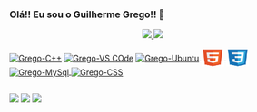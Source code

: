 ### Olá!! Eu sou o Guilherme Grego!! 👋

<div align="center">
  <a href="https://github.com/GregoSX">
  <img height="130em" src="https://github-readme-stats.vercel.app/api?username=gregosx&show_icons=true&theme=dark&include_all_commits=true&count_private=true"/>
  <img height="130em" src="https://github-readme-stats.vercel.app/api/top-langs/?username=gregosx&layout=compact&langs_count=7&theme=dark"/>
</div>
  <div style="display: inline_block"><br>
  <img align="center" alt="Grego-C++" height="30" width="40" src="https://user-images.githubusercontent.com/93603791/161054818-a84bf68b-f561-406e-a511-d9adea2ef047.png">
  <img align="center" alt="Grego-VS COde" height="30" width="40" src="https://user-images.githubusercontent.com/93603791/161054708-952f7ff2-7fee-472f-8df3-c41e19626c63.png">
  <img align="center" alt="Grego-Ubuntu" height="30" width="40" src="https://user-images.githubusercontent.com/93603791/161054584-cb52b387-8c33-4ab9-aad0-d6d778d445fc.png">
  <img align="center" alt="Grego-HTML" height="30" width="40" src="https://raw.githubusercontent.com/devicons/devicon/master/icons/html5/html5-original.svg">
  <img align="center" alt="Grego-CSS" height="30" width="40" src="https://raw.githubusercontent.com/devicons/devicon/master/icons/css3/css3-original.svg">
  <img align="center" alt="Grego-MySql" height="30" width="40" src="https://user-images.githubusercontent.com/93603791/161055375-8de9f165-ed68-4c1e-bc07-c2614e3dd29c.png">
  <img align="center" alt="Grego-CSS" height="30" width="40" src="https://user-images.githubusercontent.com/93603791/161056337-c4790a6c-158e-4e19-8123-9d68ee69726f.png">
</div>
  
 ##
  
</div>
  <a href="https://instagram.com/grego_.guilherme/" target="_blank"><img src="https://img.shields.io/badge/-Instagram-%23E4405F?style=for-the-badge&logo=instagram&logoColor=white" target="_blank"></a>
  <a href = "mailto:guilhermegrego376@gmail.com"><img src="https://img.shields.io/badge/-Gmail-%23333?style=for-the-badge&logo=gmail&logoColor=white" target="_blank"></a>
  <a href="https://www.linkedin.com/in/guilherme-grego01" target="_blank"><img src="https://img.shields.io/badge/-LinkedIn-%230077B5?style=for-the-badge&logo=linkedin&logoColor=white" target="_blank"></a> 
</div>
